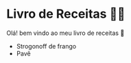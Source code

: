 # Livro de Receitas :man_cook:

Olá! bem vindo ao meu livro de receitas :wave:

* Strogonoff de frango
* Pavê
